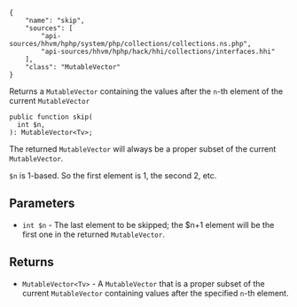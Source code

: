 ``` yamlmeta
{
    "name": "skip",
    "sources": [
        "api-sources/hhvm/hphp/system/php/collections/collections.ns.php",
        "api-sources/hhvm/hphp/hack/hhi/collections/interfaces.hhi"
    ],
    "class": "MutableVector"
}
```




Returns a ` MutableVector ` containing the values after the `` n ``-th element of
the current ``` MutableVector ```




``` Hack
public function skip(
  int $n,
): MutableVector<Tv>;
```




The returned ` MutableVector ` will always be a proper subset of the current
`` MutableVector ``.




` $n ` is 1-based. So the first element is 1, the second 2, etc.




## Parameters




+ ` int $n ` - The last element to be skipped; the $n+1 element will be the
  first one in the returned `` MutableVector ``.




## Returns




* ` MutableVector<Tv> ` - A `` MutableVector `` that is a proper subset of the current
  ``` MutableVector ``` containing values after the specified ```` n ````-th
  element.
<!-- HHAPIDOC -->
